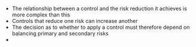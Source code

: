 - The relationship between a control and the risk reduction it achieves is more complex than this
- Controls that reduce one risk can increase another
- The decision as to whether to apply a control must therefore depend on balancing primary and secondary risks
- 